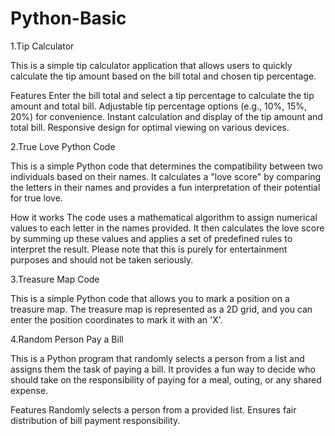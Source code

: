 # Python-Basic

1.Tip Calculator

This is a simple tip calculator application that allows users to quickly calculate the tip amount based on the bill total and chosen tip percentage.

Features
Enter the bill total and select a tip percentage to calculate the tip amount and total bill.
Adjustable tip percentage options (e.g., 10%, 15%, 20%) for convenience.
Instant calculation and display of the tip amount and total bill.
Responsive design for optimal viewing on various devices.


2.True Love Python Code

This is a simple Python code that determines the compatibility between two individuals based on their names. It calculates a "love score" by comparing the letters in their names and provides a fun interpretation of their potential for true love.

How it works
The code uses a mathematical algorithm to assign numerical values to each letter in the names provided. It then calculates the love score by summing up these values and applies a set of predefined rules to interpret the result. Please note that this is purely for entertainment purposes and should not be taken seriously.

3.Treasure Map Code

This is a simple Python code that allows you to mark a position on a treasure map. The treasure map is represented as a 2D grid, and you can enter the position coordinates to mark it with an 'X'.

4.Random Person Pay a Bill

This is a Python program that randomly selects a person from a list and assigns them the task of paying a bill. It provides a fun way to decide who should take on the responsibility of paying for a meal, outing, or any shared expense.

Features
Randomly selects a person from a provided list.
Ensures fair distribution of bill payment responsibility.
